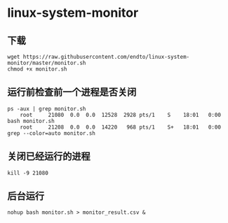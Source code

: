 # linux-system-monitor
## 下载
    wget https://raw.githubusercontent.com/endto/linux-system-monitor/master/monitor.sh
    chmod +x monitor.sh
## 运行前检查前一个进程是否关闭
    ps -aux | grep monitor.sh
        root     21080  0.0  0.0  12528  2928 pts/1    S    18:01   0:00 bash monitor.sh
        root     21208  0.0  0.0  14220   968 pts/1    S+   18:01   0:00 grep --color=auto monitor.sh
## 关闭已经运行的进程
    kill -9 21080
## 后台运行
    nohup bash monitor.sh > monitor_result.csv &
